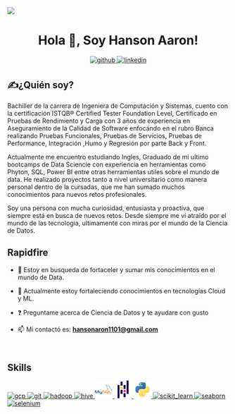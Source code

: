 <img src="https://www.marketeroslatam.com/wp-content/uploads/2016/10/recoleccion-de-datos-portada-2-1-1000x667.jpg">
<h1 <div align="center"> Hola 👋, Soy Hanson Aaron!</div> </h1>
<div align="center">
<a href="https://github.com/hansonvel96" target="_blank">
<img src=https://img.shields.io/badge/github-%2324292e.svg?&style=for-the-badge&logo=github&logoColor=white alt=github style="margin-bottom: 5px;" />
</a>
<a href="https://www.linkedin.com/in/hansonvel/" target="_blank">
<img src=https://img.shields.io/badge/linkedin-%231E77B5.svg?&style=for-the-badge&logo=linkedin&logoColor=white alt=linkedin style="margin-bottom: 5px;" />
</a>  
</div>  

## ✍️¿Quién soy?  
Bachiller de la carrera de Ingeniera de Computación y Sistemas, cuento con la certificación ISTQB® Certified Tester Foundation Level, Certificado en Pruebas de Rendimiento y Carga con 3 años de experiencia en Aseguramiento de la Calidad de Software enfocándo en el rubro Banca realizando Pruebas Funcionales, Pruebas de Servicios, Pruebas de Performance, Integración ,Humo y Regresión por parte Back y Front.

Actualmente me encuentro estudiando Ingles, Graduado de mi ultimo bootcamps de Data Sciencie con experiencia en herramientas como Phyton, SQL, Power BI entre otras herramientas utiles sobre el mundo de data. He realizado proyectos tanto a nivel universitario como manera personal dentro de la cursadas, que me han sumado muchos conocimientos para nuevos retos profesionales.

Soy una persona con mucha curiosidad, entusiasta y proactiva, que siempre está en busca de nuevos retos. Desde siempre me vi atraído por el mundo de las tecnologia, ultimamente con miras por el mundo de la Ciencia de Datos.
<br/>  

## Rapidfire  
- 🔭 Estoy en busqueda de fortaceler y sumar mis conocimientos en el mundo de Data.
  
- 🌱 Actualmente estoy fortaleciendo conocimientos en tecnologías Cloud y ML.  

- ❓ Preguntame acerca de Ciencia de Datos y te ayudare con gusto  

- 📫 Mi contactó es: **hansonaron1101@gmail.com**

<br/>

## Skills
<p align="left"> <a href="https://cloud.google.com" target="_blank" rel="noreferrer"> <img src="https://www.vectorlogo.zone/logos/google_cloud/google_cloud-icon.svg" alt="gcp" width="40" height="40"/> </a> <a href="https://git-scm.com/" target="_blank" rel="noreferrer"> <img src="https://www.vectorlogo.zone/logos/git-scm/git-scm-icon.svg" alt="git" width="40" height="40"/> </a> <a href="https://hadoop.apache.org/" target="_blank" rel="noreferrer"> <img src="https://www.vectorlogo.zone/logos/apache_hadoop/apache_hadoop-icon.svg" alt="hadoop" width="40" height="40"/> </a> <a href="https://hive.apache.org/" target="_blank" rel="noreferrer"> <img src="https://www.vectorlogo.zone/logos/apache_hive/apache_hive-icon.svg" alt="hive" width="40" height="40"/> </a> <a href="https://www.mysql.com/" target="_blank" rel="noreferrer"> <img src="https://raw.githubusercontent.com/devicons/devicon/master/icons/mysql/mysql-original-wordmark.svg" alt="mysql" width="40" height="40"/> </a> <a href="https://pandas.pydata.org/" target="_blank" rel="noreferrer"> <img src="https://raw.githubusercontent.com/devicons/devicon/2ae2a900d2f041da66e950e4d48052658d850630/icons/pandas/pandas-original.svg" alt="pandas" width="40" height="40"/> </a> <a href="https://www.python.org" target="_blank" rel="noreferrer"> <img src="https://raw.githubusercontent.com/devicons/devicon/master/icons/python/python-original.svg" alt="python" width="40" height="40"/> </a> <a href="https://scikit-learn.org/" target="_blank" rel="noreferrer"> <img src="https://upload.wikimedia.org/wikipedia/commons/0/05/Scikit_learn_logo_small.svg" alt="scikit_learn" width="40" height="40"/> </a> <a href="https://seaborn.pydata.org/" target="_blank" rel="noreferrer"> <img src="https://seaborn.pydata.org/_images/logo-mark-lightbg.svg" alt="seaborn" width="40" height="40"/> </a> <a href="https://www.selenium.dev" target="_blank" rel="noreferrer"> <img src="https://raw.githubusercontent.com/detain/svg-logos/780f25886640cef088af994181646db2f6b1a3f8/svg/selenium-logo.svg" alt="selenium" width="40" height="40"/> </a> </p>

<br/>  
<!--
**hansonvel96/hansonvel96** is a ✨ _special_ ✨ repository because its `README.md` (this file) appears on your GitHub profile.

Here are some ideas to get you started:

- 🔭 I’m currently working on ...
- 🌱 I’m currently learning ...
- 👯 I’m looking to collaborate on ...
- 🤔 I’m looking for help with ...
- 💬 Ask me about ...
- 📫 How to reach me: ...
- 😄 Pronouns: ...
- ⚡ Fun fact: ...
-->
